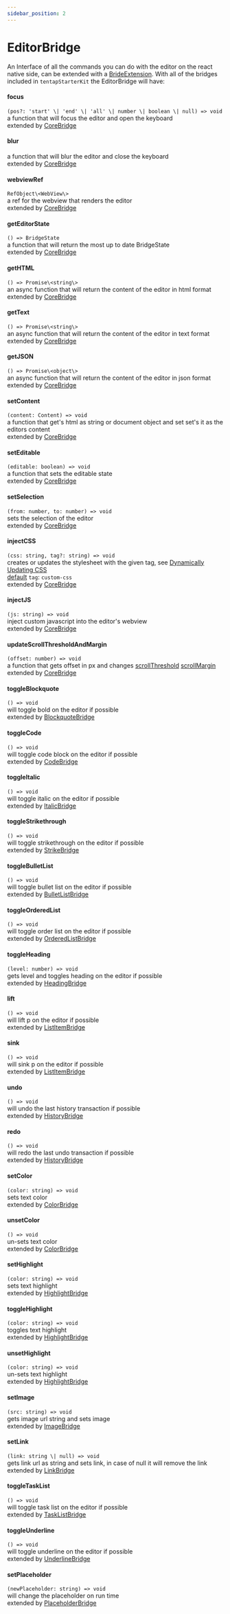 ```yaml
---
sidebar_position: 2
---
```


# EditorBridge

An Interface of all the commands you can do with the editor on the react native side, can be extended with a [BrideExtension](./BridgeExtensions.md). With all of the bridges included in `tentapStarterKit` the EditorBridge will have:

#### focus

`(pos?: 'start' \| 'end' \| 'all' \| number \| boolean \| null) => void`<br />
a function that will focus the editor and open the keyboard <br /> extended by [CoreBridge](./BridgeExtensions#coreextension)

#### blur

a function that will blur the editor and close the keyboard <br /> extended by [CoreBridge](./BridgeExtensions#coreextension)

#### webviewRef

`RefObject\<WebView\>`<br />
a ref for the webview that renders the editor <br /> extended by [CoreBridge](./BridgeExtensions#coreextension)

#### getEditorState

`() => BridgeState`<br />
a function that will return the most up to date BridgeState <br /> extended by [CoreBridge](./BridgeExtensions#coreextension)

#### getHTML

`() => Promise\<string\>`<br />
an async function that will return the content of the editor in html format <br /> extended by [CoreBridge](./BridgeExtensions#coreextension)

#### getText

`() => Promise\<string\>`<br />
an async function that will return the content of the editor in text format <br /> extended by [CoreBridge](./BridgeExtensions#coreextension)

#### getJSON

`() => Promise\<object\>`<br />
an async function that will return the content of the editor in json format <br /> extended by [CoreBridge](./BridgeExtensions#coreextension)

#### setContent

`(content: Content) => void`<br />
a function that get's html as string or document object and set set's it as the editors content <br /> extended by [CoreBridge](./BridgeExtensions#coreextension)

#### setEditable

`(editable: boolean) => void`<br />
a function that sets the editable state <br /> extended by [CoreBridge](./BridgeExtensions#coreextension)

#### setSelection

`(from: number, to: number) => void`<br />
sets the selection of the editor <br /> extended by [CoreBridge](./BridgeExtensions#coreextension)

#### injectCSS

`(css: string, tag?: string) => void`<br />
creates or updates the stylesheet with the given tag, see [Dynamically Updating CSS](../examples/customCss/#dynamically-updating-css) <br /> <u>default</u> `tag`: `custom-css`<br /> extended by [CoreBridge](./BridgeExtensions#coreextension)

#### injectJS

`(js: string) => void`<br />
inject custom javascript into the editor's webview <br /> extended by [CoreBridge](./BridgeExtensions#coreextension)

#### updateScrollThresholdAndMargin

`(offset: number) => void`<br />
a function that gets offset in px and changes [scrollThreshold](https://prosemirror.net/docs/ref/#view.EditorProps.scrollThreshold) [scrollMargin](https://prosemirror.net/docs/ref/#view.EditorProps.scrollMargin) <br /> extended by [CoreBridge](./BridgeExtensions#coreextension)

#### toggleBlockquote

`() => void` <br />will toggle bold on the editor if possible <br /> extended by [BlockquoteBridge](./BridgeExtensions#blockquotebridge)

#### toggleCode

`() => void` <br />will toggle code block on the editor if possible <br /> extended by [CodeBridge](./BridgeExtensions#codebridge)

#### toggleItalic

`() => void` <br />will toggle italic on the editor if possible <br /> extended by [ItalicBridge](./BridgeExtensions#italicbridge)

#### toggleStrikethrough

`() => void` <br />will toggle strikethrough on the editor if possible <br /> extended by [StrikeBridge](./BridgeExtensions#strikebridge)

#### toggleBulletList

`() => void` <br />will toggle bullet list on the editor if possible <br /> extended by [BulletListBridge](./BridgeExtensions#bulletlistbridge)

#### toggleOrderedList

`() => void` <br />will toggle order list on the editor if possible <br /> extended by [OrderedListBridge](./BridgeExtensions#orderedlistbridge)

#### toggleHeading

`(level: number) => void` <br />gets level and toggles heading on the editor if possible <br /> extended by [HeadingBridge](./BridgeExtensions#headingbridge)

#### lift

`() => void` <br />will lift p on the editor if possible <br /> extended by [ListItemBridge](./BridgeExtensions#listitembridge)

#### sink

`() => void` <br />will sink p on the editor if possible <br /> extended by [ListItemBridge](./BridgeExtensions#listitembridge)

#### undo

`() => void` <br />will undo the last history transaction if possible <br /> extended by [HistoryBridge](./BridgeExtensions#historybridge)

#### redo

`() => void` <br />will redo the last undo transaction if possible <br /> extended by [HistoryBridge](./BridgeExtensions#historybridge)

#### setColor

`(color: string) => void` <br />sets text color<br /> extended by [ColorBridge](./BridgeExtensions#colorbridge)

#### unsetColor

`() => void` <br />un-sets text color<br /> extended by [ColorBridge](./BridgeExtensions#colorbridge)

#### setHighlight

`(color: string) => void` <br />sets text highlight<br /> extended by [HighlightBridge](./BridgeExtensions#highlightbridge)

#### toggleHighlight

`(color: string) => void` <br />toggles text highlight<br /> extended by [HighlightBridge](./BridgeExtensions#highlightbridge)

#### unsetHighlight

`(color: string) => void` <br />un-sets text highlight<br /> extended by [HighlightBridge](./BridgeExtensions#highlightbridge)

#### setImage

`(src: string) => void` <br />gets image url string and sets image <br /> extended by [ImageBridge](./BridgeExtensions#imagebridge)

#### setLink

`(link: string \| null) => void` <br />gets link url as string and sets link, in case of null it will remove the link <br /> extended by [LinkBridge](./BridgeExtensions#linkbridge)

#### toggleTaskList

`() => void` <br />will toggle task list on the editor if possible <br /> extended by [TaskListBridge](./BridgeExtensions#tasklistbridge)

#### toggleUnderline

`() => void` <br />will toggle underline on the editor if possible <br /> extended by [UnderlineBridge](./BridgeExtensions#underlinebridge)

#### setPlaceholder

`(newPlaceholder: string) => void` <br />will change the placeholder on run time <br /> extended by [PlaceholderBridge](./BridgeExtensions#placeholderbridge)

<!-- toggleUnderline: () => void; -->
